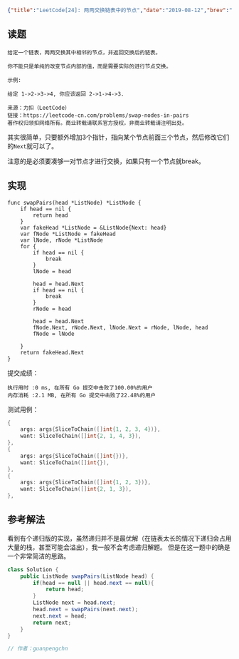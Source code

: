 ```json lw-blog-meta
{"title":"LeetCode[24]: 两两交换链表中的节点","date":"2019-08-12","brev":"中等难度。但是觉得很简单。","tags":["算法与数据结构"]}
```



## 读题

```text
给定一个链表，两两交换其中相邻的节点，并返回交换后的链表。

你不能只是单纯的改变节点内部的值，而是需要实际的进行节点交换。

示例:

给定 1->2->3->4, 你应该返回 2->1->4->3.

来源：力扣（LeetCode）
链接：https://leetcode-cn.com/problems/swap-nodes-in-pairs
著作权归领扣网络所有。商业转载请联系官方授权，非商业转载请注明出处。
```

其实很简单，只要额外增加3个指针，指向某个节点前面三个节点，然后修改它们的`Next`就可以了。

注意的是必须要凑够一对节点才进行交换，如果只有一个节点就break。

## 实现

```golang
func swapPairs(head *ListNode) *ListNode {
    if head == nil {
        return head
    }
    var fakeHead *ListNode = &ListNode{Next: head}
    var fNode *ListNode = fakeHead
    var lNode, rNode *ListNode
    for {
        if head == nil {
            break
        }
        lNode = head

        head = head.Next
        if head == nil {
            break
        }
        rNode = head

        head = head.Next
        fNode.Next, rNode.Next, lNode.Next = rNode, lNode, head
        fNode = lNode

    }
    return fakeHead.Next
}
```

提交成绩：

```text
执行用时 :0 ms, 在所有 Go 提交中击败了100.00%的用户
内存消耗 :2.1 MB, 在所有 Go 提交中击败了22.48%的用户
```

测试用例：

```go
{
    args: args{SliceToChain([]int{1, 2, 3, 4})},
    want: SliceToChain([]int{2, 1, 4, 3}),
},
{
    args: args{SliceToChain([]int{})},
    want: SliceToChain([]int{}),
},
{
    args: args{SliceToChain([]int{1, 2, 3})},
    want: SliceToChain([]int{2, 1, 3}),
},
```

## 参考解法

看到有个递归版的实现，虽然递归并不是最优解（在链表太长的情况下递归会占用大量的栈，甚至可能会溢出），我一般不会考虑递归解题。
但是在这一题中的确是一个非常简洁的思路。

```java
class Solution {
    public ListNode swapPairs(ListNode head) {
        if(head == null || head.next == null){
            return head;
        }
        ListNode next = head.next;
        head.next = swapPairs(next.next);
        next.next = head;
        return next;
    }
}

// 作者：guanpengchn
```
